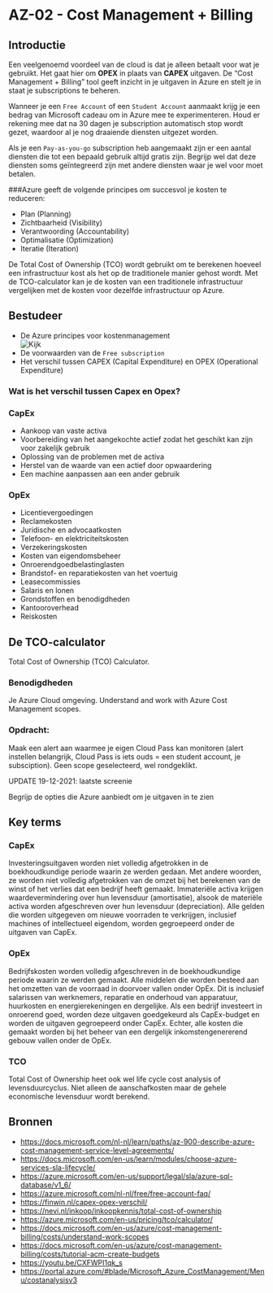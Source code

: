 # AZ-02 - Cost Management + Billing  

## Introductie  
Een veelgenoemd voordeel van de cloud is dat je alleen betaalt voor wat je gebruikt. Het gaat hier om **OPEX** in plaats van **CAPEX** uitgaven. De “Cost Management + Billing” tool geeft inzicht in je uitgaven in Azure en stelt je in staat je subscriptions te beheren.  

Wanneer je een `Free Account` of een `Student Account` aanmaakt krijg je een bedrag van Microsoft cadeau om in Azure mee te experimenteren. Houd er rekening mee dat na 30 dagen je subscription automatisch stop wordt gezet, waardoor al je nog draaiende diensten uitgezet worden.

Als je een `Pay-as-you-go` subscription heb aangemaakt zijn er een aantal diensten die tot een bepaald gebruik altijd gratis zijn. Begrijp wel dat deze diensten soms geïntegreerd zijn met andere diensten waar je wel voor moet betalen. 

###Azure geeft de volgende principes om succesvol je kosten te reduceren:
- Plan (Planning)  
- Zichtbaarheid (Visibility)  
- Verantwoording (Accountability)  
- Optimalisatie (Optimization)  
- Iteratie (Iteration)  

De Total Cost of Ownership (TCO) wordt gebruikt om te berekenen hoeveel een infrastructuur kost als het op de traditionele manier gehost wordt. Met de TCO-calculator kan je de kosten van een traditionele infrastructuur vergelijken met de kosten voor dezelfde infrastructuur op Azure.  

## Bestudeer
- De Azure principes voor kostenmanagement  
![Kijk]()
- De voorwaarden van de `Free subscription`  
- Het verschil tussen CAPEX (Capital Expenditure) en OPEX (Operational Expenditure)  
### Wat is het verschil tussen Capex en Opex?

### CapEx    
- Aankoop van vaste activa  
- Voorbereiding van het aangekochte actief zodat het geschikt kan zijn voor zakelijk gebruik  
- Oplossing van de problemen met de activa  
- Herstel van de waarde van een actief door opwaardering  
- Een machine aanpassen aan een ander gebruik  

### OpEx
- Licentievergoedingen  
- Reclamekosten  
- Juridische en advocaatkosten  
- Telefoon- en elektriciteitskosten  
- Verzekeringskosten  
- Kosten van eigendomsbeheer  
- Onroerendgoedbelastinglasten  
- Brandstof- en reparatiekosten van het voertuig  
- Leasecommissies  
- Salaris en lonen  
- Grondstoffen en benodigdheden  
- Kantooroverhead  
- Reiskosten  

## De TCO-calculator  
Total Cost of Ownership (TCO) Calculator.

### Benodigdheden  
Je Azure Cloud omgeving.
Understand and work with Azure Cost Management scopes.

### Opdracht:
Maak een alert aan waarmee je eigen Cloud Pass kan monitoren (alert instellen belangrijk, Cloud Pass is iets ouds = een student account, je subsciption).
Geen scope geselecteerd, wel rondgeklikt.






UPDATE 19-12-2021:
laatste screenie

Begrijp de opties die Azure aanbiedt om je uitgaven in te zien

## Key terms

### CapEx  
Investeringsuitgaven worden niet volledig afgetrokken in de boekhoudkundige periode waarin ze werden gedaan. Met andere woorden, ze worden niet volledig afgetrokken van de omzet bij het berekenen van de winst of het verlies dat een bedrijf heeft gemaakt. Immateriële activa krijgen waardevermindering over hun levensduur (amortisatie), alsook de materiële activa worden afgeschreven over hun levensduur (depreciation). Alle gelden die worden uitgegeven om nieuwe voorraden te verkrijgen, inclusief machines of intellectueel eigendom, worden gegroepeerd onder de uitgaven van CapEx.  

### OpEx
Bedrijfskosten worden volledig afgeschreven in de boekhoudkundige periode waarin ze werden gemaakt. Alle middelen die worden besteed aan het omzetten van de voorraad in doorvoer vallen onder OpEx. Dit is inclusief salarissen van werknemers, reparatie en onderhoud van apparatuur, huurkosten en energierekeningen en dergelijke. Als een bedrijf investeert in onroerend goed, worden deze uitgaven goedgekeurd als CapEx-budget en worden de uitgaven gegroepeerd onder CapEx. Echter, alle kosten die gemaakt worden bij het beheer van een dergelijk inkomstengenererend gebouw vallen onder de OpEx.

### TCO  
Total Cost of Ownership heet ook wel life cycle cost analysis of levensduurcyclus. Niet alleen de aanschafkosten maar de gehele economische levensduur wordt berekend.  

## Bronnen

- https://docs.microsoft.com/nl-nl/learn/paths/az-900-describe-azure-cost-management-service-level-agreements/  
- https://docs.microsoft.com/en-us/learn/modules/choose-azure-services-sla-lifecycle/  
- https://azure.microsoft.com/en-us/support/legal/sla/azure-sql-database/v1_6/  
- https://azure.microsoft.com/nl-nl/free/free-account-faq/  
- https://finwin.nl/capex-opex-verschil/  
- https://nevi.nl/inkoop/inkoopkennis/total-cost-of-ownership  
- https://azure.microsoft.com/en-us/pricing/tco/calculator/ 
- https://docs.microsoft.com/en-us/azure/cost-management-billing/costs/understand-work-scopes  
- https://docs.microsoft.com/en-us/azure/cost-management-billing/costs/tutorial-acm-create-budgets  
- https://youtu.be/CXFWPI1qk_s  
- https://portal.azure.com/#blade/Microsoft_Azure_CostManagement/Menu/costanalysisv3  


